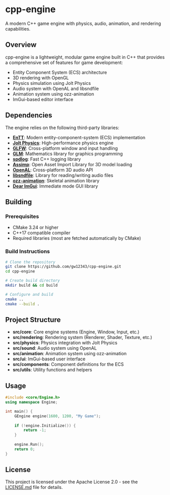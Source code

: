 # cpp-engine

A modern C++ game engine with physics, audio, animation, and rendering capabilities.

## Overview

cpp-engine is a lightweight, modular game engine built in C++ that provides a comprehensive set of features for game development:

- Entity Component System (ECS) architecture
- 3D rendering with OpenGL
- Physics simulation using Jolt Physics
- Audio system with OpenAL and libsndfile
- Animation system using ozz-animation
- ImGui-based editor interface

## Dependencies

The engine relies on the following third-party libraries:

- **[EnTT](https://github.com/skypjack/entt)**: Modern entity-component-system (ECS) implementation
- **[Jolt Physics](https://github.com/jrouwe/JoltPhysics)**: High-performance physics engine
- **[GLFW](https://www.glfw.org/)**: Cross-platform window and input handling
- **[GLM](https://github.com/g-truc/glm)**: Mathematics library for graphics programming
- **[spdlog](https://github.com/gabime/spdlog)**: Fast C++ logging library
- **[Assimp](https://github.com/assimp/assimp)**: Open Asset Import Library for 3D model loading
- **[OpenAL](https://www.openal.org/)**: Cross-platform 3D audio API
- **[libsndfile](http://libsndfile.github.io/libsndfile/)**: Library for reading/writing audio files
- **[ozz-animation](https://github.com/guillaumeblanc/ozz-animation)**: Skeletal animation library
- **[Dear ImGui](https://github.com/ocornut/imgui)**: Immediate mode GUI library

## Building

### Prerequisites

- CMake 3.24 or higher
- C++17 compatible compiler
- Required libraries (most are fetched automatically by CMake)

### Build Instructions

```bash
# Clone the repository
git clone https://github.com/gw12343/cpp-engine.git
cd cpp-engine

# Create build directory
mkdir build && cd build

# Configure and build
cmake ..
cmake --build .
```

## Project Structure

- **src/core**: Core engine systems (Engine, Window, Input, etc.)
- **src/rendering**: Rendering system (Renderer, Shader, Texture, etc.)
- **src/physics**: Physics integration with Jolt Physics
- **src/sound**: Audio system using OpenAL
- **src/animation**: Animation system using ozz-animation
- **src/ui**: ImGui-based user interface
- **src/components**: Component definitions for the ECS
- **src/utils**: Utility functions and helpers

## Usage

```cpp
#include <core/Engine.h>
using namespace Engine;

int main() {
    GEngine engine(1600, 1200, "My Game");
    
    if (!engine.Initialize()) {
        return -1;
    }
    
    engine.Run();
    return 0;
}
```

## License

This project is licensed under the Apache License 2.0 - see the [LICENSE.md](LICENSE.md) file for details.
